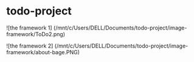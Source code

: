 # todo-project
![the framework 1] (/mnt/c/Users/DELL/Documents/todo-project/image-framework/ToDo2.png)

![the framework 2] (/mnt/c/Users/DELL/Documents/todo-project/image-framework/about-bage.PNG)
